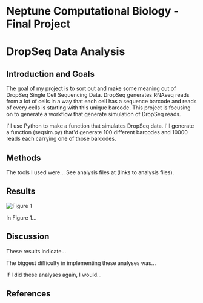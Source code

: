 # Neptune Computational Biology - Final Project

# DropSeq Data Analysis

## Introduction and Goals

The goal of my project is to sort out and make some meaning out of DropSeq Single Cell Sequencing Data.
DropSeq generates RNAseq reads from a lot of cells in a way that each cell has a sequence barcode and reads of every cells is starting with this unique barcode. This project is focusing on to generate a workflow that generate simulation of DropSeq reads.

I'll use Python to make a function that simulates DropSeq data. I'll generate a function (seqsim.py) that'd generate 100 different barcodes and 10000 reads each carrying one of those barcodes.

## Methods

The tools I used were... See analysis files at (links to analysis files).

## Results

![Figure 1](./Figure1.png?raw=true)

In Figure 1...

## Discussion

These results indicate...

The biggest difficulty in implementing these analyses was...

If I did these analyses again, I would...

## References



